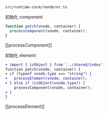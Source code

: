 `src/runtime-core/renderer.ts`

初始化 component
```ts
function patch(vnode, container) {
  processComponent(vnode, container);
}
```
[[processComponent]]

初始化 element
```diff
+ import { isObject } from '../shared/index'
function patch(vnode, container) {
+ if (typeof vnode.type === "string") {
+   processElement(vnode, container);
+ } else if (isObject(vnode.type)) {
    processComponent(vnode, container);
+ }
}
```
[[processElement]]